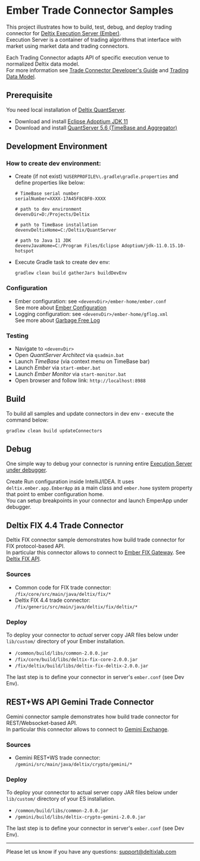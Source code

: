 # Ember Trade Connector Samples

This project illustrates how to build, test, debug, and deploy trading connector for [Deltix Execution Server (Ember)](https://ember.deltixlab.com/docs/index/). \
Execution Server is a container of trading algorithms that interface with market using market data and trading connectors.

Each Trading Connector adapts API of specific execution venue to normalized Deltix data model. \
For more information see [Trade Connector Developer's Guide](https://ember.deltixlab.com/docs/tc/tc_dev_guide/) and [Trading Data Model](https://ember.deltixlab.com/docs/data_model/trading/).


## Prerequisite

You need local installation of [Deltix QuantServer](https://kb.timebase.info/docs/deployment/installer-ee). 

- Download and install [Eclipse Adoptium JDK 11](https://adoptium.net/temurin/releases?version=11)
- Download and install [QuantServer 5.6 (TimeBase and Aggregator)](https://deltix-installers.s3.eu-west-3.amazonaws.com/5.6/deltix-windows-installer-online-5.6.23.jar)


## Development Environment

### How to create dev environment:

- Create (if not exist) `%USERPROFILE%\.gradle\gradle.properties` and define properties like below:
  ``` config
  # TimeBase serial number
  serialNumber=XXXX-17A45F8CBF0-XXXX
  
  # path to dev environment 
  devenvDir=D:/Projects/Deltix
  
  # path to TimeBase installation
  devenvDeltixHome=C:/Deltix/QuantServer
  
  # path to Java 11 JDK
  devenvJavaHome=C:/Program Files/Eclipse Adoptium/jdk-11.0.15.10-hotspot
  ```
- Execute Gradle task to create dev env:
  ``` shell
  gradlew clean build gatherJars buildDevEnv
  ```

### Configuration

- Ember configuration: see `<devenvDir>/ember-home/ember.conf` \
  See more about [Ember Configuration](https://ember.deltixlab.com/docs/config/config_reference/)
- Logging configuration: see `<devenvDir>/ember-home/gflog.xml` \
  See more about [Garbage Free Log](https://github.com/epam/gflog#garbage-free-log)

### Testing

- Navigate to `<devenvDir>`
- Open _QuantServer Architect_ via `qsadmin.bat`
- Launch _TimeBase_ (via context menu on TimeBase bar)
- Launch _Ember_ via `start-ember.bat`
- Launch _Ember Monitor_ via `start-monitor.bat`
- Open browser and follow link: `http://localhost:8988`


## Build

To build all samples and update connectors in dev env - execute the command below:
```
gradlew clean build updateConnectors
```


## Debug

One simple way to debug your connector is running entire [Execution Server under debugger](https://ember.deltixlab.com/docs/tc/tc_dev_guide/#appendix-a-debugging-trade-connector).

Create Run configuration inside IntelliJ/IDEA. It uses `deltix.ember.app.EmberApp` as a main class and `ember.home`
system property that point to ember configuration home. \
You can setup breakpoints in your connector and launch EmperApp under debugger.


## Deltix FIX 4.4 Trade Connector

Deltix FIX connector sample demonstrates how build trade connector for FIX protocol-based API. \
In particular this connector allows to connect to [Ember FIX Gateway](https://ember.deltixlab.com/docs/config/config_reference/?_highlight=fix&_highlight=gatew#fix-api-gateway).
See [Deltix FIX API](https://ember.deltixlab.com/docs/api/fix/fix_api_roe/).

### Sources

- Common code for FIX trade connector:  
`/fix/core/src/main/java/deltix/fix/*`
- Deltix FIX 4.4 trade connector:  
`/fix/generic/src/main/java/deltix/fix/deltix/*`

### Deploy

To deploy your connector to _actual_ server copy JAR files below under `lib/custom/` directory of your Ember installation.
- `/common/build/libs/common-2.0.0.jar`
- `/fix/core/build/libs/deltix-fix-core-2.0.0.jar`
- `/fix/deltix/build/libs/deltix-fix-deltix-2.0.0.jar`

The last step is to define your connector in server's `ember.conf` (see Dev Env).


## REST+WS API Gemini Trade Connector

Gemini connector sample demonstrates how build trade connector for REST/Websocket-based API. \
In particular this connector allows to connect to [Gemini Exchange](https://www.gemini.com/).

### Sources

- Gemini REST+WS trade connector:  
`/gemini/src/main/java/deltix/crypto/gemini/*`

### Deploy

To deploy your connector to actual server copy JAR files below under `lib/custom/` directory of your ES installation.
- `/common/build/libs/common-2.0.0.jar`
- `/gemini/build/libs/deltix-crypto-gemini-2.0.0.jar`

The last step is to define your connector in server's `ember.conf` (see Dev Env).  


----

Please let us know if you have any questions: support@deltixlab.com




